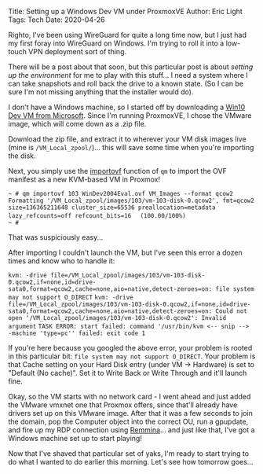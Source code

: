 Title: Setting up a Windows Dev VM under ProxmoxVE
Author: Eric Light
Tags: Tech
Date: 2020-04-26

Righto, I've been using WireGuard for quite a long time now, but I just had my first foray into WireGuard on Windows.  I'm trying to roll it into a low-touch VPN deployment sort of thing.  

There will be a post about that soon, but this particular post is about _setting up the environment_ for me to play with this stuff... I need a system where I can take snapshots and roll back the drive to a known state.  (So I can be sure I'm not missing anything that the installer would do).  

I don't have a Windows machine, so I started off by downloading a [Win10 Dev VM from Microsoft](https://developer.microsoft.com/en-us/windows/downloads/virtual-machines/).  Since I'm running ProxmoxVE, I chose the VMware image, which will come down as a .zip file.

Download the zip file, and extract it to wherever your VM disk images live (mine is `/VM_Local_zpool/`)... this will save some time when you're importing the disk.  

Next, you simply use the [importovf](https://pve.proxmox.com/pve-docs/qm.1.html) function of `qm` to import the OVF manifest as a new KVM-based VM in Proxmox!

`~ # qm importovf 103 WinDev2004Eval.ovf VM_Images --format qcow2`
`Formatting '/VM_Local_zpool/images/103/vm-103-disk-0.qcow2', fmt=qcow2 size=136365211648 cluster_size=65536 preallocation=metadata lazy_refcounts=off refcount_bits=16`
`  (100.00/100%)`  
`~ #`

That was suspiciously easy...

After importing I couldn't launch the VM, but I've seen this error a dozen times and know who to handle it:

`kvm: -drive file=/VM_Local_zpool/images/103/vm-103-disk-0.qcow2,if=none,id=drive-sata0,format=qcow2,cache=none,aio=native,detect-zeroes=on: file system may not support O_DIRECT`
`kvm: -drive file=/VM_Local_zpool/images/103/vm-103-disk-0.qcow2,if=none,id=drive-sata0,format=qcow2,cache=none,aio=native,detect-zeroes=on: Could not open '/VM_Local_zpool/images/103/vm-103-disk-0.qcow2': Invalid argument`
`TASK ERROR: start failed: command '/usr/bin/kvm <-- snip --> -machine 'type=pc'' failed: exit code 1`

If you're here because you googled the above error, your problem is rooted in this particular bit: `file system may not support O_DIRECT`.  Your problem is that Cache setting on your Hard Disk entry (under VM -> Hardware) is set to "Default (No cache)".  Set it to Write Back or Write Through and it'll launch fine.

Okay, so the VM starts with no network card - I went ahead and just added the VMware vmxnet one that Proxmox offers, since that'll already have drivers set up on this VMware image.  After that it was a few seconds to join the domain, pop the Computer object into the correct OU, run a gpupdate, and fire up my RDP connection using [Remmina](https://www.remmina.org)... and just like that, I've got a Windows machine set up to start playing!

Now that I've shaved that particular set of yaks, I'm ready to start trying to do what I wanted to do earlier this morning.  Let's see how tomorrow goes...

